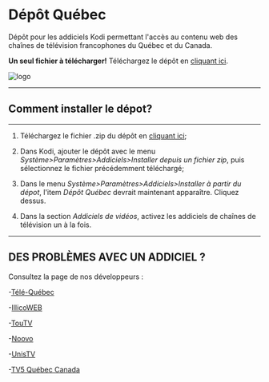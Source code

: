 # Dépôt Québec
Dépôt pour les addiciels Kodi permettant l'accès au contenu web des chaînes de télévision francophones du Québec et du Canada.


__Un seul fichier à télécharger!__ 
Téléchargez le dépôt en [cliquant ici](https://github.com/dualB/DepotsQuebec/blob/master/repository.depot.quebec/repository.depot.quebec-1.0.0.zip?raw=true).

![logo](https://github.com/dualB/DepotQuebec/blob/master/repository.depot.quebec/icon.png)

-------------------------------
## Comment installer le dépot?
-------------------------------

1. Téléchargez le fichier .zip du dépôt en [cliquant ici](https://github.com/dualB/DepotsQuebec/blob/master/repository.depot.quebec/repository.depot.quebec-1.0.0.zip?raw=true);

2. Dans Kodi, ajouter le dépôt avec le menu *Système>Paramètres>Addiciels>Installer depuis un fichier zip*, puis sélectionnez le fichier précédemment téléchargé;

3. Dans le menu *Système>Paramètres>Addiciels>Installer à partir du dépot*, l'item *Dépôt Québec* devrait maintenant apparaître. Cliquez dessus.

4. Dans la section *Addiciels de vidéos*, activez les addiciels de chaînes de télévision un à la fois.

-------------------------------
DES PROBLÈMES AVEC UN ADDICIEL ?
-------------------------------

Consultez la page de nos développeurs :

-[Télé-Québec](https://github.com/dualB/plugin.video.telequebec)

-[IllicoWEB](https://github.com/marseneault/xbmc-illicowebtv)

-[TouTV](https://github.com/anisite/quebec-kodi-plugins)

-[Noovo](https://github.com/anisite/quebec-kodi-plugins)

-[UnisTV](https://github.com/ssenechal67/xbmc-kodi-TV5-Unis-Tv)

-[TV5 Québec Canada](https://github.com/ssenechal67/xbmc-kodi-TV5-Quebec-Canada)

